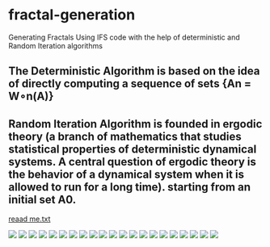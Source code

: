 # fractal-generation
Generating Fractals Using IFS code with the help of deterministic and Random Iteration algorithms <br />

## The Deterministic Algorithm is based on the idea of directly computing a sequence of sets {An = W∘n(A)} <br />
## Random Iteration Algorithm is founded in ergodic theory (a branch of mathematics that studies statistical properties of deterministic dynamical systems. A central question of ergodic theory is the behavior of a dynamical system when it is allowed to run for a long time). starting from an initial set A0. <br />

[reaad me.txt](https://github.com/indradhar/fractal-generation/files/6053884/reaad.me.txt)


![](https://github.com/indradhar/fractal-generation/blob/main/Barnsley%20Fern%20fractal.png)
![](https://github.com/indradhar/fractal-generation/blob/main/Dragon%20curve%20fractal.png)
![](https://github.com/indradhar/fractal-generation/blob/main/IFSfractalUsingIterationMethod%20(2).png)
![](https://github.com/indradhar/fractal-generation/blob/main/IFSfractalUsingIterationMethod%20(3).png)
![](https://github.com/indradhar/fractal-generation/blob/main/IFSfractalUsingIterationMethod%20(4).png)
![](https://github.com/indradhar/fractal-generation/blob/main/IFSfractalUsingIterationMethod%20(5).png)
![](https://github.com/indradhar/fractal-generation/blob/main/IFSfractalUsingIterationMethod%20(6).png)
![](https://github.com/indradhar/fractal-generation/blob/main/IFSfractalUsingIterationMethod%20(7).png)
![](https://github.com/indradhar/fractal-generation/blob/main/IFSfractalUsingIterationMethod%20(8).png)
![](https://github.com/indradhar/fractal-generation/blob/main/Levy%20C%20curve%20fractal.png)
![](https://github.com/indradhar/fractal-generation/blob/main/Sierpinski%20Triangle%20fractal.png)
![](https://github.com/indradhar/fractal-generation/blob/main/ques1%20fractal.png)
![](https://github.com/indradhar/fractal-generation/blob/main/ques2%20fractal.png)
![](https://github.com/indradhar/fractal-generation/blob/main/random%20fractal.png)
![](https://github.com/indradhar/fractal-generation/blob/main/Fractal%201.jpeg)
![](https://github.com/indradhar/fractal-generation/blob/main/Fractal%202.jpeg)
![](https://github.com/indradhar/fractal-generation/blob/main/Fractal%203.jpeg)
![](https://github.com/indradhar/fractal-generation/blob/main/Fractal%204.jpeg)
![](https://github.com/indradhar/fractal-generation/blob/main/Fractal%205.jpeg)
![](https://github.com/indradhar/fractal-generation/blob/main/Fractal%206.jpeg)
![](https://github.com/indradhar/fractal-generation/blob/main/Fractal%207.jpeg)
